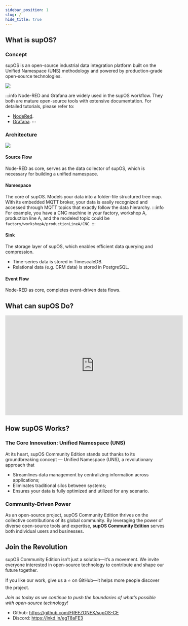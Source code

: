 ```yaml
---
sidebar_position: 1
slug: /
hide_title: true
---
```


## What is supOS?

### Concept
supOS is an open-source industrial data integration platform built on the Unified Namespace (UNS) methodology and powered by production-grade open-source technologies.

<img width={750} src="http://communityimage2.oss-cn-hangzhou.aliyuncs.com/1.png" />

:::info
Node-RED and Grafana are widely used in the supOS workflow. They both are mature open-source tools with extensive documentation. For detailed tutorials, please refer to:
- <a href="https://nodered.org/docs/tutorials/first-flow">NodeRed</a>.
- <a href="https://grafana.com/docs/grafana/latest/dashboards/build-dashboards/create-dashboard/">Grafana</a>.
:::

### Architecture

<img width={750} src="http://communityimage2.oss-cn-hangzhou.aliyuncs.com/2.jpg" />

#### Source Flow
Node-RED as core, serves as the data collector of supOS, which is necessary for building a unified namespace.

#### Namespace
The core of supOS. Models your data into a folder-file structured tree map. With its embedded MQTT broker, your data is easily recognized and accessed through MQTT topics that exactly follow the data hierarchy.
:::info
For example, you have a CNC machine in your factory, workshop A, production line A, and the modeled topic could be `factory/workshopA/productionLineA/CNC`.
:::

#### Sink
The storage layer of supOS, which enables efficient data querying and compression.
- Time-series data is stored in TimescaleDB.
- Relational data (e.g. CRM data) is stored in PostgreSQL.

#### Event Flow
Node-RED as core, completes event-driven data flows.

## What can supOS Do?

<iframe width="560" height="315" src="https://www.youtube.com/embed/KNg5maYvltE?si=slagCY9jdE-INcBq" title="YouTube video player" frameborder="0" allow="accelerometer; autoplay; clipboard-write; encrypted-media; gyroscope; picture-in-picture; web-share" referrerpolicy="strict-origin-when-cross-origin" allowfullscreen></iframe>

## How supOS Works?

### The Core Innovation: Unified Namespace (UNS)

At its heart, supOS Community Edition stands out thanks to its groundbreaking concept — Unified Namespace (UNS), a revolutionary approach that 
- Streamlines data management by centralizing information across applications;
- Eliminates traditional silos between systems;
- Ensures your data is fully optimized and utilized for any scenario.

### Community-Driven Power
As an open-source project, supOS Community Edition thrives on the collective contributions of its global community. By leveraging the power of diverse open-source tools and expertise, **supOS Community Edition** serves both individual users and businesses.

## Join the Revolution
supOS Community Edition isn’t just a solution—it’s a movement. We invite everyone interested in open-source technology to contribute and shape our future together.

If you like our work, give us a ⭐️ on GitHub—it helps more people discover the project.

*Join us today as we continue to push the boundaries of what’s possible with open-source technology!*
- Github: https://github.com/FREEZONEX/supOS-CE
- Discord: https://lnkd.in/egT8aFE3